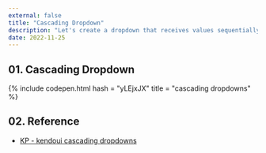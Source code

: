```yaml
---
external: false
title: "Cascading Dropdown"
description: "Let's create a dropdown that receives values sequentially according to the key value"
date: 2022-11-25
---
```


## 01. Cascading Dropdown

{% include codepen.html hash = "yLEjxJX" title = "cascading dropdowns" %}

## 02. Reference

- [KP - kendoui cascading dropdowns](https://codepen.io/kpax/pen/pojXey)
